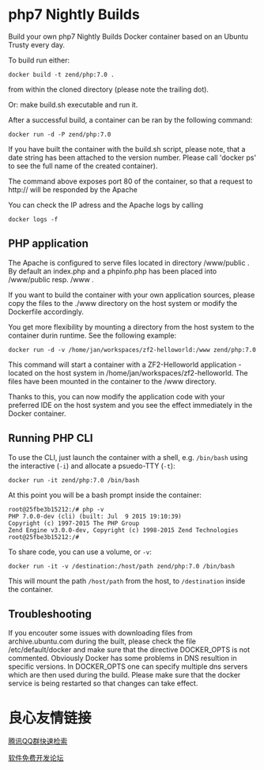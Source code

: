 php7 Nightly Builds
================================

Build your own php7 Nightly Builds Docker container based on an Ubuntu Trusty every day.

To build run either:
```
docker build -t zend/php:7.0 .
```
from within the cloned directory (please note the trailing dot).

Or: make build.sh executable and run it.

After a successful build, a container can be ran by the following command:
```
docker run -d -P zend/php:7.0
```
If you have built the container with the build.sh script, please note, that a date string has been attached to the version number. Please call 'docker ps' to see the full name of the created container).

The command above exposes port 80 of the container, so that a request to http://  will be responded by the Apache 

You can check the IP adress and the Apache logs by calling
```
docker logs -f  
```

PHP application
---
The Apache is configured to serve files located in directory /www/public . By default an index.php and a phpinfo.php has been placed into /www/public resp. /www .

If you want to build the container with your own application sources, please copy the files to the ./www directory on the host system or modify the Dockerfile accordingly.

You get more flexibility by mounting a directory from the host system to the container durin runtime. See the following example:
```
docker run -d -v /home/jan/workspaces/zf2-helloworld:/www zend/php:7.0
```
This command will start a container with a ZF2-Helloworld application - located on the host system in /home/jan/workspaces/zf2-helloworld. The files have been mounted in the container to the /www directory.

Thanks to this, you can now modify the application code with your preferred IDE on the host system and you see the effect immediately in the Docker container.

Running PHP CLI
---
To use the CLI, just launch the container with a shell, e.g. `/bin/bash` using
the interactive (`-i`) and allocate a psuedo-TTY (`-t`):

```
docker run -it zend/php:7.0 /bin/bash
```

At this point you will be a bash prompt inside the container:

```
root@25fbe3b15212:/# php -v
PHP 7.0.0-dev (cli) (built: Jul  9 2015 19:10:39)
Copyright (c) 1997-2015 The PHP Group
Zend Engine v3.0.0-dev, Copyright (c) 1998-2015 Zend Technologies
root@25fbe3b15212:/#
```

To share code, you can use a volume, or `-v`:

```
docker run -it -v /destination:/host/path zend/php:7.0 /bin/bash
```

This will mount the path `/host/path` from the host, to `/destination` inside
the container.

Troubleshooting
---
If you encouter some issues with downloading files from archive.ubuntu.com during the built, please check the file /etc/default/docker and make sure that the directive DOCKER_OPTS is not commented. Obviously Docker has some problems in DNS resultion in specific versions. In DOCKER_OPTS one can specify multiple dns servers which are then used during the build. Please make sure that the docker service is being restarted so that changes can take effect.


 # 良心友情链接

[腾讯QQ群快速检索](http://u.720life.cn/s/8cf73f7c)

[软件免费开发论坛](http://u.720life.cn/s/bbb01dc0)